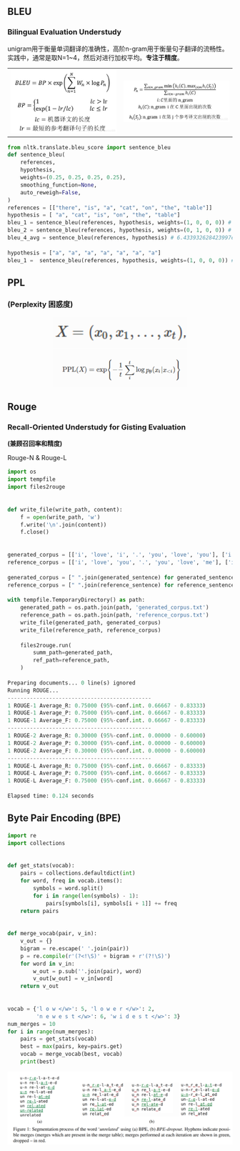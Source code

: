 ## BLEU

### Bilingual Evaluation Understudy

unigram用于衡量单词翻译的准确性，高阶n-gram用于衡量句子翻译的流畅性。实践中，通常是取N=1~4，然后对进行加权平均。**专注于精度**。

<table border-style=none>
    <tbody>
        <tr>
            <td><img src=./images/bleu-1.jpg width="500"></td>
            <td><img src=./images/bleu-2.jpg width="500"></td>
        </tr>
    </tbody>
</table>

```python
from nltk.translate.bleu_score import sentence_bleu
def sentence_bleu(
    references,
    hypothesis,
    weights=(0.25, 0.25, 0.25, 0.25),
    smoothing_function=None,
    auto_reweigh=False,
)
references = [["there", "is", "a", "cat", "on", "the", "table"]]
hypothesis = [ "a", "cat", "is", "on", "the", "table"]
bleu_1 = sentence_bleu(references, hypothesis, weights=(1, 0, 0, 0)) # exp(-1/6)
bleu_2 = sentence_bleu(references, hypothesis, weights=(0, 1, 0, 0)) # exp(-1/6)*3/5
bleu_4_avg = sentence_bleu(references, hypothesis) # 6.433932628423997e-78 --> 0 !!!

hypothesis = ["a", "a", "a", "a", "a", "a", "a"]
bleu_1 =  sentence_bleu(references, hypothesis, weights=(1, 0, 0, 0)) # 1/7 
```

## PPL

### (Perplexity 困惑度)

<div align=center> 
	<img src='./images/ppl-1.png' width=300px>
</div>
<div align=center> 
	<img src='./images/ppl-2.png' width=300px>
</div>

## Rouge 

### Recall-Oriented Understudy for Gisting Evaluation   

**(兼顾召回率和精度)**

Rouge-N & Rouge-L

```python
import os
import tempfile
import files2rouge


def write_file(write_path, content):
    f = open(write_path, 'w')
    f.write('\n'.join(content))
    f.close()


generated_corpus = [['i', 'love', 'i', '.', 'you', 'love', 'you'], ['i', 'want', 'you']]
reference_corpus = [['i', 'love', 'you', '.', 'you', 'love', 'me'], ['i', 'need', 'you']]

generated_corpus = [" ".join(generated_sentence) for generated_sentence in generated_corpus]
reference_corpus = [" ".join(reference_sentence) for reference_sentence in reference_corpus]

with tempfile.TemporaryDirectory() as path:
    generated_path = os.path.join(path, 'generated_corpus.txt')
    reference_path = os.path.join(path, 'reference_corpus.txt')
    write_file(generated_path, generated_corpus)
    write_file(reference_path, reference_corpus)

    files2rouge.run(
        summ_path=generated_path,
        ref_path=reference_path,
    )

Preparing documents... 0 line(s) ignored
Running ROUGE...
---------------------------------------------
1 ROUGE-1 Average_R: 0.75000 (95%-conf.int. 0.66667 - 0.83333)
1 ROUGE-1 Average_P: 0.75000 (95%-conf.int. 0.66667 - 0.83333)
1 ROUGE-1 Average_F: 0.75000 (95%-conf.int. 0.66667 - 0.83333)
---------------------------------------------
1 ROUGE-2 Average_R: 0.30000 (95%-conf.int. 0.00000 - 0.60000)
1 ROUGE-2 Average_P: 0.30000 (95%-conf.int. 0.00000 - 0.60000)
1 ROUGE-2 Average_F: 0.30000 (95%-conf.int. 0.00000 - 0.60000)
---------------------------------------------
1 ROUGE-L Average_R: 0.75000 (95%-conf.int. 0.66667 - 0.83333)
1 ROUGE-L Average_P: 0.75000 (95%-conf.int. 0.66667 - 0.83333)
1 ROUGE-L Average_F: 0.75000 (95%-conf.int. 0.66667 - 0.83333)

Elapsed time: 0.124 seconds
```

## Byte Pair Encoding (BPE)

```python
import re
import collections


def get_stats(vocab):
    pairs = collections.defaultdict(int)
    for word, freq in vocab.items():
        symbols = word.split()
        for i in range(len(symbols) - 1):
            pairs[symbols[i], symbols[i + 1]] += freq
    return pairs


def merge_vocab(pair, v_in):
    v_out = {}
    bigram = re.escape(' '.join(pair))
    p = re.compile(r'(?<!\S)' + bigram + r'(?!\S)')
    for word in v_in:
        w_out = p.sub(''.join(pair), word)
        v_out[w_out] = v_in[word]
    return v_out


vocab = {'l o w </w>': 5, 'l o w e r </w>': 2,
         'n e w e s t </w>': 6, 'w i d e s t </w>': 3}
num_merges = 10
for i in range(num_merges):
    pairs = get_stats(vocab)
    best = max(pairs, key=pairs.get)
    vocab = merge_vocab(best, vocab)
    print(best)
```

<div align=center> 
	<img src='./images/bpe.png'>
</div>